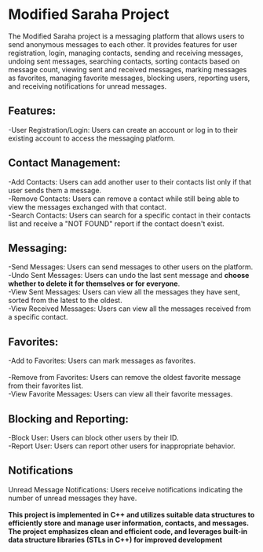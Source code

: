 <h1>Modified Saraha Project</h1>
The Modified Saraha project is a messaging platform that allows users to send anonymous messages to each other. It provides features for user registration, login, managing contacts, sending and receiving messages, undoing sent messages, searching contacts, sorting contacts based on message count, viewing sent and received messages, marking messages as favorites, managing favorite messages, blocking users, reporting users, and receiving notifications for unread messages.

<h2>Features:</h2>
-User Registration/Login: Users can create an account or log in to their existing account to access the messaging platform.

<h2>Contact Management:</h2>

-Add Contacts: Users can add another user to their contacts list only if that user sends them a message.<br>
-Remove Contacts: Users can remove a contact while still being able to view the messages exchanged with that contact.<br>
-Search Contacts: Users can search for a specific contact in their contacts list and receive a "NOT FOUND" report if the contact doesn't exist.<br>
<h2>Messaging:</h2>

-Send Messages: Users can send messages to other users on the platform.<br>
-Undo Sent Messages: Users can undo the last sent message and <b>choose whether to delete it for themselves or for everyone</b>.<br>
-View Sent Messages: Users can view all the messages they have sent, sorted from the latest to the oldest.<br>
-View Received Messages: Users can view all the messages received from a specific contact.<br>

<h2>Favorites:</h2>

-Add to Favorites: Users can mark messages as favorites.<br><br>
-Remove from Favorites: Users can remove the oldest favorite message from their favorites list.<br>
-View Favorite Messages: Users can view all their favorite messages.<br>

<h2>Blocking and Reporting:</h2>

-Block User: Users can block other users by their ID.<br>
-Report User: Users can report other users for inappropriate behavior.<br>
  
 <h2>Notifications</h2> 
Unread Message Notifications: Users receive notifications indicating the number of unread messages they have.
<br><br>
<b>This project is implemented in C++ and utilizes suitable data structures to efficiently store and manage user information, contacts, and messages. The project emphasizes clean and efficient code, and leverages built-in data structure libraries (STLs in C++) for improved development</b>
